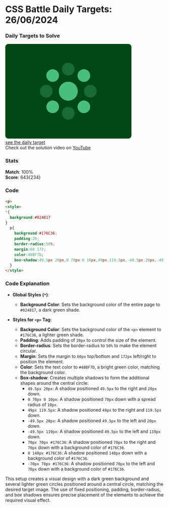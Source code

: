 # CSS Battle Daily Targets: 26/06/2024

### Daily Targets to Solve

![picture of daily target](./images/26.png)  
[see the daily target](https://cssbattle.dev/play/dqUja1HgyVAreGb9jWAd)  
Check out the solution video on [YouTube](https://www.youtube.com/watch?v=GoctMzxnkKg)

### Stats

**Match**: 100%  
**Score**: 643{234}

### Code

```html
<p>
<style>
*{
  background:#024817
}
  p{
    background:#176C36;
    padding:20;
    border-radius:50%;
    margin:60 172;
    color:48BF7D;
    box-shadow:49.5px 20px,0 70px 0 10px,49px 119.5px,-49.5px 20px,-49.5px 119px,70px 70px#176C36,0 140px#176C36,-70px 70px#176C36
  }
</style>
```

### Code Explanation

- **Global Styles (`*`)**:
  - **Background Color**: Sets the background color of the entire page to `#024817`, a dark green shade.

- **Styles for `<p>` Tag**:
  - **Background Color**: Sets the background color of the `<p>` element to `#176C36`, a lighter green shade.
  - **Padding**: Adds padding of `20px` to control the size of the element.
  - **Border-radius**: Sets the border-radius to `50%` to make the element circular.
  - **Margin**: Sets the margin to `60px` top/bottom and `172px` left/right to position the element.
  - **Color**: Sets the text color to `#48BF7D`, a bright green color, matching the background color.
  - **Box-shadow**: Creates multiple shadows to form the additional shapes around the central circle:
    - `49.5px 20px`: A shadow positioned `49.5px` to the right and `20px` down.
    - `0 70px 0 10px`: A shadow positioned `70px` down with a spread radius of `10px`.
    - `49px 119.5px`: A shadow positioned `49px` to the right and `119.5px` down.
    - `-49.5px 20px`: A shadow positioned `49.5px` to the left and `20px` down.
    - `-49.5px 119px`: A shadow positioned `49.5px` to the left and `119px` down.
    - `70px 70px #176C36`: A shadow positioned `70px` to the right and `70px` down with a background color of `#176C36`.
    - `0 140px #176C36`: A shadow positioned `140px` down with a background color of `#176C36`.
    - `-70px 70px #176C36`: A shadow positioned `70px` to the left and `70px` down with a background color of `#176C36`.

This setup creates a visual design with a dark green background and several lighter green circles positioned around a central circle, matching the desired target image. The use of fixed positioning, padding, border-radius, and box shadows ensures precise placement of the elements to achieve the required visual effect.